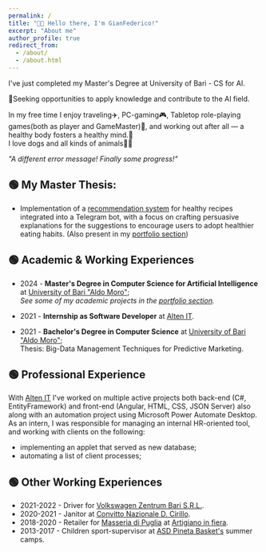 ```yaml
---
permalink: /
title: "👋🏼 Hello there, I'm GianFederico!"
excerpt: "About me"
author_profile: true
redirect_from: 
  - /about/
  - /about.html
---
```


I've just completed my Master's Degree at University of Bari - CS for AI.

🔎Seeking opportunities to apply knowledge and contribute to the AI field.

In my free time I enjoy traveling✈️, PC-gaming🎮, Tabletop role-playing games(both as player and GameMaster)🎲, and working out after all — a healthy body fosters a healthy mind.💪 \
I love dogs and all kinds of animals🐾🍂

<em>"A different error message! Finally some progress!"</em>


## 🟢 My Master Thesis:
- Implementation of a [recommendation system](https://github.com/swapUniba/food_recsys_bot) for healthy recipes integrated into a Telegram bot, with a focus on crafting persuasive explanations for the suggestions to encourage users to adopt healthier eating habits. (Also present in my [portfolio section](https://gianfederico.github.io/portfolio/2.3foodrecsysbot/))


## 🟢 Academic & Working Experiences
- 2024 - **Master's Degree in Computer Science for Artificial Intelligence** at [University of Bari "Aldo Moro"](https://www.uniba.it/it/ricerca/dipartimenti/informatica); \
*See some of my academic projects in the [portfolio section](https://gianfederico.github.io/portfolio).*

- 2021 - **Internship as Software Developer** at [Alten IT](https://www.alten.it/).

- 2021 - **Bachelor's Degree in Computer Science** at [University of Bari "Aldo Moro"](https://www.uniba.it/it/ricerca/dipartimenti/informatica); \
Thesis: Big-Data Management Techniques for Predictive Marketing.


## 🟢 Professional Experience
With [Alten IT](https://www.alten.it/) I've worked on multiple active projects both back-end (C#, EntityFramework) and front-end (Angular, HTML, CSS, JSON Server) also along with an automation project using Microsoft Power Automate Desktop. As an intern, I was responsible for managing an internal HR-oriented tool, and working with clients on the following:
  - implementing an applet that served as new database; 
  - automating a list of client processes;


## 🟢 Other Working Experiences
  - 2021-2022 - Driver for [Volkswagen Zentrum Bari S.R.L.](https://www.concessionarie-volkswagen.it/zentrumbari.html).
  - 2020-2021 - Janitor at [Convitto Nazionale D. Cirillo](https://www.convittocirillo.edu.it/).
  - 2018-2020 - Retailer for [Masseria di Puglia](https://www.masseriadipuglia.it/) at [Artigiano in fiera](https://artigianoinfiera.it/).
  - 2013-2017 - Children sport-supervisor at [ASD Pineta Basket's](https://www.facebook.com/asdpinetabasket/?locale=it_IT) summer camps.
